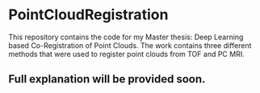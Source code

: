 # PointCloudRegistration
This repository contains the code for my Master thesis: Deep Learning based Co-Registration of Point Clouds. The work contains three different methods that were used to register point clouds from TOF and PC MRI.

## Full explanation will be provided soon.
